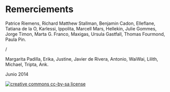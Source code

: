 # Remerciements

Patrice Riemens, Richard Matthew Stallman, Benjamin Cadon, Elleflane,
Tatiana de la O, Karlessi, Ippolita, Marcell Mars, Hellekin, Julie
Gommes, Jorge Timon, Marta G. Franco, Maxigas, Ursula Gastfall, Thomas
Fourmond, Paula Pin.

/

Margarita Padilla, Erika, Justine, Javier de Rivera, Antonio, WaiWai,
Lilith, Michael, Tripta, Ank.

Junio 2014

[![creative commons cc-by-sa
license](http://es.creativecommons.org/blog/wp-content/uploads/2013/04/by-sa_petit.png)](http://creativecommons.org/licenses/by-sa/4.0/deed.es_ES)

